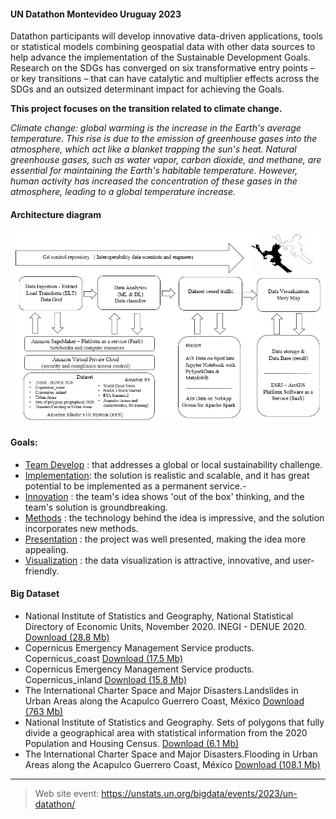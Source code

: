 #### UN Datathon Montevideo Uruguay 2023

Datathon participants will develop innovative data-driven applications, tools or statistical models combining geospatial data with other data sources to help advance the implementation of the Sustainable Development Goals. Research on the SDGs has converged on six transformative entry points – or key transitions – that can have catalytic and multiplier effects across the SDGs and an outsized determinant impact for achieving the Goals.

**This project focuses on the transition related to climate change.**

_Climate change: global warming is the increase in the Earth's average temperature. This rise is due to the emission of greenhouse gases into the atmosphere, which act like a blanket trapping the sun's heat. Natural greenhouse gases, such as water vapor, carbon dioxide, and methane, are essential for maintaining the Earth's habitable temperature. However, human activity has increased the concentration of these gases in the atmosphere, leading to a global temperature increase._

#### Architecture diagram

<img src="LCiD_Diagram_Project.png">

#### Goals:

- [Team Develop]() : that addresses a global or local sustainability challenge.
- [Implementation](): the solution is realistic and scalable, and it has great potential to be implemented as a permanent service.-
- [Innovation]() : the team's idea shows 'out of the box' thinking, and the team's solution is groundbreaking.
- [Methods]() : the technology behind the idea is impressive, and the solution incorporates new methods.	
- [Presentation]() : the project was well presented, making the idea more appealing.	
- [Visualization]() : the data visualization is attractive, innovative, and user-friendly.	

#### Big Dataset 

- National Institute of Statistics and Geography, National Statistical Directory of Economic Units, November 2020. INEGI - DENUE 2020.
[Download (28.8 Mb)](https://drive.google.com/file/d/1NWUEatouJoNyBwJgz9IywjzAryrlcgxr/view?usp=drive_link)
- Copernicus Emergency Management Service products. Copernicus_coast 
[Download (17.5 Mb)](https://drive.google.com/file/d/1DdJmClTosIDImA0gcW_FUTbpZio69Ooq/view?usp=drive_link)
- Copernicus Emergency Management Service products. Copernicus_inland 
[Download (15.8 Mb)](https://drive.google.com/file/d/1gLN9d6xSNlgEF4ovk9lGxj1LC8-WfSIR/view?usp=drive_link)
- The International Charter Space and Major Disasters.Landslides in Urban Areas along the Acapulco Guerrero Coast, México
[Download (763 Mb)](https://drive.google.com/file/d/1h1DmeVBW4ZYCt2QQodGN4OIQPpzmKn8A/view?usp=drive_link)
- National Institute of Statistics and Geography. Sets of polygons that fully divide a geographical area with statistical information from the 2020 Population and Housing Census.
[Download (6.1 Mb)](https://drive.google.com/file/d/1dTGmM41krtcljiNviRWjzi90vSQVSf__/view?usp=drive_link)
- The International Charter Space and Major Disasters.Flooding in Urban Areas along the Acapulco Guerrero Coast, México
[Download (108.1 Mb)](https://drive.google.com/file/d/13j5CJ6Rq0QEwCdjCxQB-Gv4cP8TcqPjL/view?usp=drive_link)

____________________________________

> Web site event: https://unstats.un.org/bigdata/events/2023/un-datathon/
